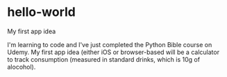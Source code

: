 # hello-world
My first app idea

I'm learning to code and I've just completed the Python Bible course on Udemy. My first app idea (either iOS or browser-based will be a calculator to track consumption (measured in standard drinks, which is 10g of alocohol).
